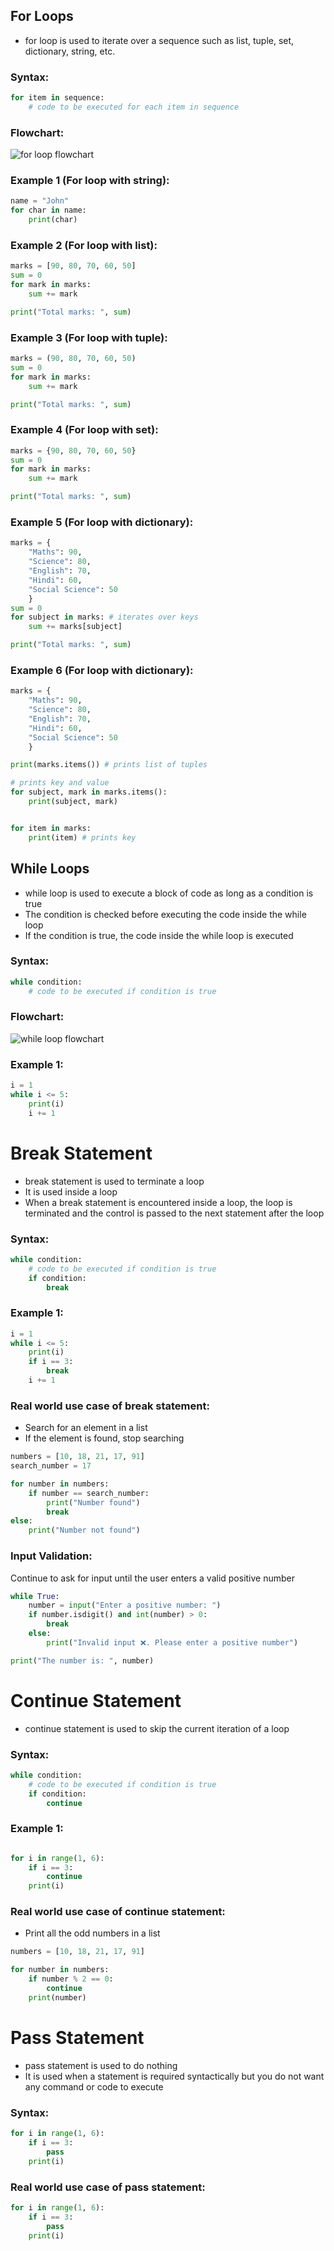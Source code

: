 
## For Loops
- for loop is used to iterate over a sequence such as list, tuple, set, dictionary, string, etc.

### Syntax:
```python
for item in sequence:
    # code to be executed for each item in sequence
```

### Flowchart:
![for loop flowchart](for-loop.png)

### Example 1 (For loop with string):
```python
name = "John"
for char in name:
    print(char)
```

### Example 2 (For loop with list):
```python
marks = [90, 80, 70, 60, 50]
sum = 0
for mark in marks:
    sum += mark

print("Total marks: ", sum)
```

### Example 3 (For loop with tuple):
```python
marks = (90, 80, 70, 60, 50)
sum = 0
for mark in marks:
    sum += mark

print("Total marks: ", sum)
```

### Example 4 (For loop with set):
```python
marks = {90, 80, 70, 60, 50}
sum = 0
for mark in marks:
    sum += mark

print("Total marks: ", sum)
```

### Example 5 (For loop with dictionary):
```python
marks = {
    "Maths": 90,
    "Science": 80,
    "English": 70,
    "Hindi": 60,
    "Social Science": 50
    }
sum = 0
for subject in marks: # iterates over keys
    sum += marks[subject]

print("Total marks: ", sum)
```

### Example 6 (For loop with dictionary):
```python
marks = {
    "Maths": 90,
    "Science": 80,
    "English": 70,
    "Hindi": 60,
    "Social Science": 50
    }

print(marks.items()) # prints list of tuples

# prints key and value
for subject, mark in marks.items():
    print(subject, mark)


for item in marks:
    print(item) # prints key
```


## While Loops
- while loop is used to execute a block of code as long as a condition is true
- The condition is checked before executing the code inside the while loop
- If the condition is true, the code inside the while loop is executed

### Syntax:
```python
while condition:
    # code to be executed if condition is true
```

### Flowchart:
![while loop flowchart](while-loop.png)

### Example 1:
```python
i = 1
while i <= 5:
    print(i)
    i += 1
```

# Break Statement
- break statement is used to terminate a loop
- It is used inside a loop
- When a break statement is encountered inside a loop, the loop is terminated and the control is passed to the next statement after the loop

### Syntax:
```python
while condition:
    # code to be executed if condition is true
    if condition:
        break
```

### Example 1:
```python
i = 1
while i <= 5:
    print(i)
    if i == 3:
        break
    i += 1
```

### Real world use case of break statement:
- Search for an element in a list
- If the element is found, stop searching

```python
numbers = [10, 18, 21, 17, 91]
search_number = 17

for number in numbers:
    if number == search_number:
        print("Number found")
        break
else:
    print("Number not found")
```

### Input Validation:
Continue to ask for input until the user enters a valid positive number

```python
while True:
    number = input("Enter a positive number: ")
    if number.isdigit() and int(number) > 0:
        break
    else:
        print("Invalid input ❌. Please enter a positive number")

print("The number is: ", number)
```


# Continue Statement
- continue statement is used to skip the current iteration of a loop

### Syntax:
```python
while condition:
    # code to be executed if condition is true
    if condition:
        continue
```

### Example 1:
```python

for i in range(1, 6):
    if i == 3:
        continue
    print(i)
```

### Real world use case of continue statement:
- Print all the odd numbers in a list

```python
numbers = [10, 18, 21, 17, 91]

for number in numbers:
    if number % 2 == 0:
        continue
    print(number)
```

# Pass Statement
- pass statement is used to do nothing
- It is used when a statement is required syntactically but you do not want any command or code to execute

### Syntax:
```python
for i in range(1, 6):
    if i == 3:
        pass
    print(i)
```

### Real world use case of pass statement:

```python
for i in range(1, 6):
    if i == 3:
        pass
    print(i)
```


